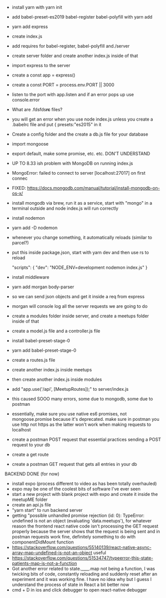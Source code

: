 - install yarn with yarn init
- add babel-preset-es2019 babel-register babel-polyfill with yarn add
- yarn add express
- create index.js
- add requires for babel-register, babel-polyfill and./server
- create server folder and create another index.js inside of that 
- import express to the server
- create a const app = express()
- create a const PORT =  process.env.PORT || 3000
- listen to the port with app.listen and if an error pops up use console.error
- What are .fdsfds**rc** files?
- you will get an error when you use node index.js unless you create a .babelrc file and put { presets:"es2015" in it
- Create a config folder and the create a db.js file for your database 
- import mongoose
- export default, make some promise, etc. etc. DON'T UNDERSTAND
- UP TO 8.33 ish problem with MongoDB on running index.js
- MongoError: failed to connect to server [localhost:27017] on first connec
- FIXED: https://docs.mongodb.com/manual/tutorial/install-mongodb-on-os-x/
- install mongodb via brew, run it as a service, start with "mongo" in a terminal outside and node index.js will run correctly
- install nodemon
- yarn add -D nodemon
- whenever you change something, it automatically reloads (similar to parcel?)
- put this inside package.json, start with yarn dev and then use rs to reload
  
    "scripts": {
        "dev": "NODE_ENV=development nodemon index.js"
    }

- install middleware
- yarn add morgan body-parser
- so we can send json objects and get it inside a req from express
- morgan will console log all the server requests we are going to do
- create a modules folder inside server, and create a meetups folder inside of that
- create a model.js file and a controller.js file
- install babel-preset-stage-0
- yarn add babel-preset-stage-0
- create a routes.js file 
- create another index.js inside meetups
- then create another index.js inside modules
- add "app.use('/api', [MeetupRoutes]);" to server/index.js
- this caused SOOO many errors, some due to mongodb, some due to postman
- essentially, make sure  you use native es6 promises, not mongoose.promise because it's deprecated. make sure in postman you use http not https as the latter won't work when making requests to localhost
- create a postman POST request that essential practices sending a POST request to your db
- create a get route 
- create a postman GET request that gets all entries in your db

BACKEND DONE (for now)

- install expo (process different to video as has been totally overhauled)
- expo may be one of the coolest bits of software I've ever seen
- start a new project with blank project with expo and create it inside the meetupME folder
- create an api.js file
- "yarn start" to run backend server
- getting "possible unhandled promise rejection (id: 0): TypeError: undefined is not an object (evaluating 'data.meetups'), for whatever reason the frontend react native code isn't processing the GET request properly because the server shows that the request is being sent and in postman requests work fine, definitely something to do with componentDidMount function
- https://stackoverflow.com/questions/55140139/react-native-async-array-map-undefined-is-not-an-object useful
- https://stackoverflow.com/questions/51534747/typeerror-this-state-patients-map-is-not-a-function
- Got another error related to state.____.map not being a function, I was twicking bits of code, constantly reloading and suddenly reset after an experiment and it was working fine. I have no idea why but I guess I understand the process of state in React a bit better now
- cmd + D in ios and click debugger to open react-native debugger
